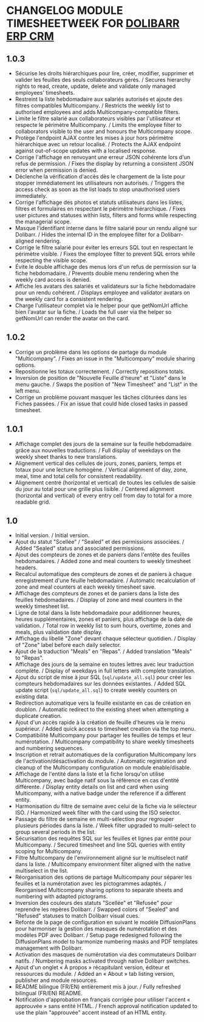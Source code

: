 # CHANGELOG MODULE TIMESHEETWEEK FOR [DOLIBARR ERP CRM](https://www.dolibarr.org)

## 1.0.3
- Sécurise les droits hiérarchiques pour lire, créer, modifier, supprimer et valider les feuilles des seuls collaborateurs gérés. / Secures hierarchy rights to read, create, update, delete and validate only managed employees' timesheets.
- Restreint la liste hebdomadaire aux salariés autorisés et ajoute des filtres compatibles Multicompany. / Restricts the weekly list to authorised employees and adds Multicompany-compatible filters.
- Limite le filtre salarié aux collaborateurs visibles par l'utilisateur et respecte le périmètre Multicompany. / Limits the employee filter to collaborators visible to the user and honours the Multicompany scope.
- Protège l'endpoint AJAX contre les mises à jour hors périmètre hiérarchique avec un retour localisé. / Protects the AJAX endpoint against out-of-scope updates with a localised response.
- Corrige l'affichage en renvoyant une erreur JSON cohérente lors d'un refus de permission. / Fixes the display by returning a consistent JSON error when permission is denied.
- Déclenche la vérification d'accès dès le chargement de la liste pour stopper immédiatement les utilisateurs non autorisés. / Triggers the access check as soon as the list loads to stop unauthorised users immediately.
- Corrige l'affichage des photos et statuts utilisateurs dans les listes, filtres et formulaires en respectant le périmètre hiérarchique. / Fixes user pictures and statuses within lists, filters and forms while respecting the managerial scope.
- Masque l'identifiant interne dans le filtre salarié pour un rendu aligné sur Dolibarr. / Hides the internal ID in the employee filter for a Dolibarr-aligned rendering.
- Corrige le filtre salarié pour éviter les erreurs SQL tout en respectant le périmètre visible. / Fixes the employee filter to prevent SQL errors while respecting the visible scope.
- Évite le double affichage des menus lors d'un refus de permission sur la fiche hebdomadaire. / Prevents double menu rendering when the weekly card access is denied.
- Affiche les avatars des salariés et validateurs sur la fiche hebdomadaire pour un rendu cohérent. / Displays employee and validator avatars on the weekly card for a consistent rendering.
- Charge l'utilisateur complet via le helper pour que getNomUrl affiche bien l'avatar sur la fiche. / Loads the full user via the helper so getNomUrl can render the avatar on the card.

## 1.0.2
- Corrige un problème dans les options de partage du module "Multicompany". / Fixes an issue in the "Multicompany" module sharing options.
- Repositionne les totaux correctement. / Correctly repositions totals.
- Inversion de position de "Nouvelle Feuille d'heure" et "Liste" dans le menu gauche. / Swaps the position of "New Timesheet" and "List" in the left menu.
- Corrige un problème pouvant masquer les tâches clôturées dans les Fiches passées. / Fix an issue that could hide closed tasks in passed timesheet.

## 1.0.1

- Affichage complet des jours de la semaine sur la feuille hebdomadaire grâce aux nouvelles traductions. / Full display of weekdays on the weekly sheet thanks to new translations.
- Alignement vertical des cellules de jours, zones, paniers, temps et totaux pour une lecture homogène. / Vertical alignment of day, zone, meal, time and total cells for consistent readability.
- Alignement centré (horizontal et vertical) de toutes les cellules de saisie du jour au total pour une grille plus lisible. / Centered alignment (horizontal and vertical) of every entry cell from day to total for a more readable grid.

## 1.0

- Initial version. / Initial version.
- Ajout du statut "Scellée" / "Sealed" et des permissions associées. / Added "Sealed" status and associated permissions.
- Ajout des compteurs de zones et de paniers dans l'entête des feuilles hebdomadaires. / Added zone and meal counters to weekly timesheet headers.
- Recalcul automatique des compteurs de zones et de paniers à chaque enregistrement d'une feuille hebdomadaire. / Automatic recalculation of zone and meal counters at each weekly timesheet save.
- Affichage des compteurs de zones et de paniers dans la liste des feuilles hebdomadaires. / Display of zone and meal counters in the weekly timesheet list.
- Ligne de total dans la liste hebdomadaire pour additionner heures, heures supplémentaires, zones et paniers, plus affichage de la date de validation. / Total row in weekly list to sum hours, overtime, zones and meals, plus validation date display.
- Affichage du libellé "Zone" devant chaque sélecteur quotidien. / Display of "Zone" label before each daily selector.
- Ajout de la traduction "Meals" en "Repas". / Added translation "Meals" to "Repas".
- Affichage des jours de la semaine en toutes lettres avec leur traduction complète. / Display of weekdays in full letters with complete translation.
- Ajout du script de mise à jour SQL (`sql/update_all.sql`) pour créer les compteurs hebdomadaires sur les données existantes. / Added SQL update script (`sql/update_all.sql`) to create weekly counters on existing data.
- Redirection automatique vers la feuille existante en cas de création en doublon. / Automatic redirect to the existing sheet when attempting a duplicate creation.
- Ajout d'un accès rapide à la création de feuille d'heures via le menu supérieur. / Added quick access to timesheet creation via the top menu.
- Compatibilité Multicompany pour partager les feuilles de temps et leur numérotation. / Multicompany compatibility to share weekly timesheets and numbering sequences.
- Inscription et retrait automatiques de la configuration Multicompany lors de l'activation/désactivation du module. / Automatic registration and cleanup of the Multicompany configuration on module enable/disable.
- Affichage de l'entité dans la liste et la fiche lorsqu'on utilise Multicompany, avec badge natif sous la référence en cas d'entité différente. / Display entity details on list and card when using Multicompany, with a native badge under the reference if a different entity.
- Harmonisation du filtre de semaine avec celui de la fiche via le sélecteur ISO. / Harmonized week filter with the card using the ISO selector.
- Passage du filtre de semaine en multi-sélection pour regrouper plusieurs périodes dans la liste. / Week filter upgraded to multi-select to group several periods in the list.
- Sécurisation des requêtes SQL sur les feuilles et lignes par entité pour Multicompany. / Secured timesheet and line SQL queries with entity scoping for Multicompany.
- Filtre Multicompany de l'environnement aligné sur le multiselect natif dans la liste. / Multicompany environment filter aligned with the native multiselect in the list.
- Réorganisation des options de partage Multicompany pour séparer les feuilles et la numérotation avec les pictogrammes adaptés. / Reorganised Multicompany sharing options to separate sheets and numbering with adapted pictograms.
- Inversion des couleurs des statuts "Scellée" et "Refusée" pour reprendre les repères Dolibarr. / Swapped colors of "Sealed" and "Refused" statuses to match Dolibarr visual cues.
- Refonte de la page de configuration en suivant le modèle DiffusionPlans pour harmoniser la gestion des masques de numérotation et des modèles PDF avec Dolibarr. / Setup page redesigned following the DiffusionPlans model to harmonize numbering masks and PDF templates management with Dolibarr.
- Activation des masques de numérotation via des commutateurs Dolibarr natifs. / Numbering masks activated through native Dolibarr switches.
- Ajout d'un onglet « À propos » récapitulant version, éditeur et ressources du module. / Added an « About » tab listing version, publisher and module resources.
- README bilingue (FR/EN) entièrement mis à jour. / Fully refreshed bilingual (FR/EN) README.
- Notification d'approbation en français corrigée pour utiliser l'accent « approuvée » sans entité HTML. / French approval notification updated to use the plain "approuvée" accent instead of an HTML entity.
